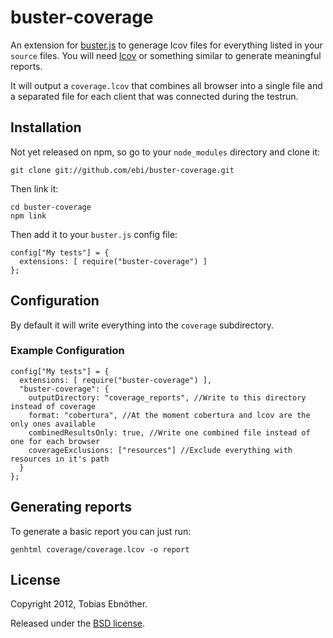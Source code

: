 # buster-coverage

An extension for [buster.js](http://busterjs.org) to generage lcov files for everything listed in your `source` files. You will need [lcov](http://ltp.sourceforge.net/coverage/lcov.php) or something similar to generate meaningful reports.

It will output a `coverage.lcov` that combines all browser into a single file and a separated file for each client that was connected during the testrun.

## Installation

Not yet released on npm, so go to your `node_modules` directory and clone it:

    git clone git://github.com/ebi/buster-coverage.git

Then link it:

    cd buster-coverage
    npm link

Then add it to your `buster.js` config file:

    config["My tests"] = {
      extensions: [ require("buster-coverage") ]
    };

## Configuration

By default it will write everything into the `coverage` subdirectory.

### Example Configuration

    config["My tests"] = {
      extensions: [ require("buster-coverage") ],
      "buster-coverage": {
        outputDirectory: "coverage_reports", //Write to this directory instead of coverage
        format: "cobertura", //At the moment cobertura and lcov are the only ones available
        combinedResultsOnly: true, //Write one combined file instead of one for each browser
        coverageExclusions: ["resources"] //Exclude everything with resources in it's path
      }
    };

## Generating reports

To generate a basic report you can just run:

    genhtml coverage/coverage.lcov -o report

## License

Copyright 2012, Tobias Ebnöther.

Released under the
[BSD license](http://www.opensource.org/licenses/bsd-license.php).